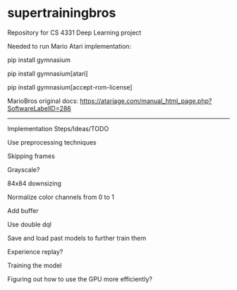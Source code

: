 # supertrainingbros
Repository for CS 4331 Deep Learning project

Needed to run Mario Atari implementation:

pip install gymnasium

pip install gymnasium[atari]

pip install gymnasium[accept-rom-license]

MarioBros original docs:
https://atariage.com/manual_html_page.php?SoftwareLabelID=286

----------------------------------------------------------------------

Implementation Steps/Ideas/TODO

Use preprocessing techniques

Skipping frames

Grayscale?

84x84 downsizing

Normalize color channels from 0 to 1

Add buffer

Use double dql

Save and load past models to further train them

Experience replay?

Training the model

Figuring out how to use the GPU more efficiently?

